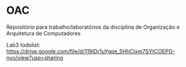 # OAC
Repositório para trabalho/laboratórios da disciplina de Organização e Arquitetura de Computadores

Lab3 todolist: https://drive.google.com/file/d/119IDr1uYgqe_5HhClxm7SYtCOEPG-nyo/view?usp=sharing
